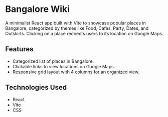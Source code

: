 # Bangalore Wiki

A minimalist React app built with Vite to showcase popular places in Bangalore, categorized by themes like Food, Cafes, Party, Dates, and Outskirts. Clicking on a place redirects users to its location on Google Maps.

## Features
- Categorized list of places in Bangalore.
- Clickable links to view locations on Google Maps.
- Responsive grid layout with 4 columns for an organized view.

## Technologies Used
- React
- Vite
- CSS
